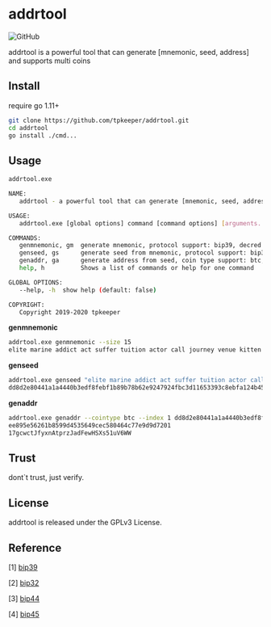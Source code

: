 # addrtool

![GitHub](https://img.shields.io/github/license/tpkeeper/addrtool?style=plastic)

addrtool is a powerful tool that can generate [mnemonic, seed, address] and supports multi coins

## Install
require go 1.11+

```bash
git clone https://github.com/tpkeeper/addrtool.git
cd addrtool
go install ./cmd...
```


## Usage

```bash
addrtool.exe

NAME:
   addrtool - a powerful tool that can generate [mnemonic, seed, address] and supports multi coins

USAGE:
   addrtool.exe [global options] command [command options] [arguments...]

COMMANDS:
   genmnemonic, gm  generate mnemonic, protocol support: bip39, decred
   genseed, gs      generate seed from mnemonic, protocol support: bip39, decred
   genaddr, ga      generate address from seed, coin type support: btc, dcr, hc
   help, h          Shows a list of commands or help for one command

GLOBAL OPTIONS:
   --help, -h  show help (default: false)

COPYRIGHT:
   Copyright 2019-2020 tpkeeper

```

**genmnemonic**

```bash
addrtool.exe genmnemonic --size 15
elite marine addict act suffer tuition actor call journey venue kitten width print select dynamic
```
**genseed**

```bash
addrtool.exe genseed "elite marine addict act suffer tuition actor call journey venue kitten width print select dynamic"
dd8d2e80441a1a4440b3edf8febf1b89b78b62e9247924fbc3d11653393c8ebfa124b453f5a25573067ee895e56261b8599d4535649cec580464c77e9d9d7201
```
**genaddr**

```bash
addrtool.exe genaddr --cointype btc --index 1 dd8d2e80441a1a4440b3edf8febf1b89b78b62e9247924fbc3d11653393c8ebfa124b453f5a25573067
ee895e56261b8599d4535649cec580464c77e9d9d7201
17gcwctJfyxnAtprzJadFewHSXs51uV6WW
```
## Trust

dont`t trust, just verify.

## License

addrtool is released under the GPLv3 License.

## Reference

[1] [bip39](https://github.com/bitcoin/bips/blob/master/bip-0039.mediawiki)

[2] [bip32](https://github.com/bitcoin/bips/blob/master/bip-0032.mediawiki)

[3] [bip44](https://github.com/bitcoin/bips/blob/master/bip-0044.mediawiki)

[4] [bip45](https://github.com/bitcoin/bips/blob/master/bip-0045.mediawiki)